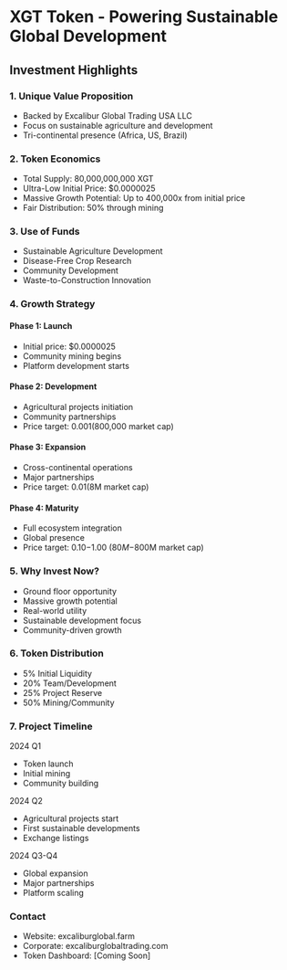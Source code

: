 # XGT Token - Powering Sustainable Global Development

## Investment Highlights

### 1. Unique Value Proposition
- Backed by Excalibur Global Trading USA LLC
- Focus on sustainable agriculture and development
- Tri-continental presence (Africa, US, Brazil)

### 2. Token Economics
- Total Supply: 80,000,000,000 XGT
- Ultra-Low Initial Price: $0.0000025
- Massive Growth Potential: Up to 400,000x from initial price
- Fair Distribution: 50% through mining

### 3. Use of Funds
- Sustainable Agriculture Development
- Disease-Free Crop Research
- Community Development
- Waste-to-Construction Innovation

### 4. Growth Strategy
#### Phase 1: Launch
- Initial price: $0.0000025
- Community mining begins
- Platform development starts

#### Phase 2: Development
- Agricultural projects initiation
- Community partnerships
- Price target: $0.001 ($800,000 market cap)

#### Phase 3: Expansion
- Cross-continental operations
- Major partnerships
- Price target: $0.01 ($8M market cap)

#### Phase 4: Maturity
- Full ecosystem integration
- Global presence
- Price target: $0.10-$1.00 ($80M-$800M market cap)

### 5. Why Invest Now?
- Ground floor opportunity
- Massive growth potential
- Real-world utility
- Sustainable development focus
- Community-driven growth

### 6. Token Distribution
- 5% Initial Liquidity
- 20% Team/Development
- 25% Project Reserve
- 50% Mining/Community

### 7. Project Timeline
2024 Q1
- Token launch
- Initial mining
- Community building

2024 Q2
- Agricultural projects start
- First sustainable developments
- Exchange listings

2024 Q3-Q4
- Global expansion
- Major partnerships
- Platform scaling

### Contact
- Website: excaliburglobal.farm
- Corporate: excaliburglobaltrading.com
- Token Dashboard: [Coming Soon]
